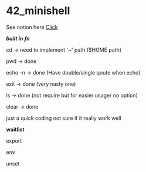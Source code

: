 # 42_minishell

See notion here [Click](https://painted-march-a4f.notion.site/42_minishell-e3af60554a734a439efe42f48886c5aa)

***built in fn***

cd -> need to implement '~' path ($HOME path)

pwd -> done

echo -n -> done (Have double/single qoute when echo)

exit -> done (very nasty one)

ls -> done (not require but for easier usage/ no option)

clear -> done

just a quick coding not sure if it really work well

**waitlist**

export

env

unset


